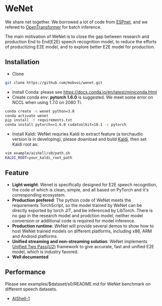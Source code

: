 # WeNet

We share net together.
We borrowed a lot of code from [ESPnet](https://github.com/espnet/espnet),
and we refered to [OpenTransformer](https://github.com/ZhengkunTian/OpenTransformer/blob/master/otrans/recognizer.py)
for batch inference.

The main motivation of WeNet is to close the gap between research and production End to End(E2E) speech recognition model,
to reduce the efforts of productizing E2E model, and to explore better E2E model for production.

## Installation

- Clone
``` sh
git clone https://github.com/mobvoi/wenet.git
```

- Install Conda: please see https://docs.conda.io/en/latest/miniconda.html
- Create conda env: **pytorch 1.6.0** is suggested. We meet some error on NCCL when using 1.7.0 on 2080 Ti.

``` sh
conda create -n wenet python=3.8
conda activate wenet
pip install -r requirements.txt
conda install pytorch==1.6.0 cudatoolkit=10.1 -c pytorch
```

- Install Kaldi: WeNet requries Kaldi to extract feature (a torchaudio version is in developing),
  please download and build [Kaldi](https://github.com/kaldi-asr/kaldi), then set Kaldi root as:

``` sh
vim example/aishell/s0/path.sh
KALDI_ROOT=your_kaldi_root_path
```

## Feature

* **Light weight**: Wenet is specifically designed for E2E speech recognition,
  the code of which is clean, simple, and all based on PyTorch and it's corresponding ecosystem.
* **Production prefered**: The python code of WeNet meets the requirements TorchScript,
  so the model trained by WeNet can be directly exported by torch JIT, and be inferenced by LibTorch.
  There is no gap in the research model and prodction model,
  neither model conversion or additional code is required for model inference.
* **Production runtime**: WeNet will provide several demos to show how to host WeNet trained models
  on different platforms, including x86, ARM and Android platforms.
* **Unified streaming and non-streaming solution**: WeNet implements [Unified Two Pass(U2)](https://arxiv.org/pdf/2012.05481.pdf)
  framework to give accurate, fast and unified E2E model, which is industry favored.
* **Well documented**

## Performance

Please see examples/$dataset/s0/README.md for WeNet benchmark on different speech datasets.
* [AIShell-1](examples/aishell/s0/README.md)

